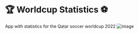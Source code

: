 # 🏆 Worldcup Statistics ⚽
App with statistics for the Qatar soccer worldcup 2022
![image](https://user-images.githubusercontent.com/92192615/230476029-5afb2ba1-bfaa-40a7-8a03-263b8de0e93f.png)
